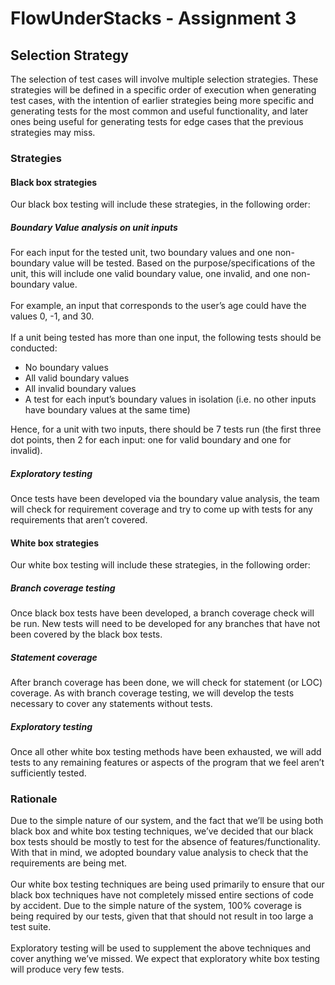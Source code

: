 # FlowUnderStacks - Assignment 3

## Selection Strategy
The selection of test cases will involve multiple selection strategies. These strategies will be defined in a specific order of execution when generating test cases, with the intention of earlier strategies being more specific and generating tests for the most common and useful functionality, and later ones being useful for generating tests for edge cases that the previous strategies may miss.

### Strategies 

#### Black box strategies 
Our black box testing will include these strategies, in the following order: 
##### Boundary Value analysis on unit inputs 
For each input for the tested unit, two boundary values and one non-boundary value will be tested. Based on the purpose/specifications of the unit, this will include one valid boundary value, one invalid, and one non-boundary value.  
<br/>
For example, an input that corresponds to the user&rsquo;s age could have the values 0, -1, and 30.  
<br/>
If a unit being tested has more than one input, the following tests should be conducted:  
* No boundary values  
* All valid boundary values  
* All invalid boundary values  
* A test for each input&rsquo;s boundary values in isolation (i.e. no other inputs have boundary values at the same time)  

Hence, for a unit with two inputs, there should be 7 tests run (the first three dot points, then 2 for each input: one for valid boundary and one for invalid).

##### Exploratory testing 
Once tests have been developed via the boundary value analysis, the team will check for requirement coverage and try to come up with tests for any requirements that aren&rsquo;t covered. 

#### White box strategies 
Our white box testing will include these strategies, in the following order: 
##### Branch coverage testing 
Once black box tests have been developed, a branch coverage check will be run. New tests will need to be developed for any branches that have not been covered by the black box tests. 

##### Statement coverage
After branch coverage has been done, we will check for statement (or LOC) coverage. As with branch coverage testing, we will develop the tests necessary to cover any statements without tests.

##### Exploratory testing
Once all other white box testing methods have been exhausted, we will add tests to any remaining features or aspects of the program that we feel aren’t sufficiently tested. 

### Rationale
Due to the simple nature of our system, and the fact that we’ll be using both black box and white box testing techniques, we&rsquo;ve decided that our black box tests should be mostly to test for the absence of features/functionality. With that in mind, we adopted boundary value analysis to check that the requirements are being met.  
<br/>
Our white box testing techniques are being used primarily to ensure that our black box techniques have not completely missed entire sections of code by accident. Due to the simple nature of the system, 100% coverage is being required by our tests, given that that should not result in too large a test suite.  
<br/>
Exploratory testing will be used to supplement the above techniques and cover anything we&rsquo;ve missed. We expect that exploratory white box testing will produce very few tests.
